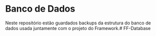 # Banco de Dados #

Neste repositório estão guardados backups da estrutura do banco de dados usada juntamente com o projeto do Framework.# FF-Database
